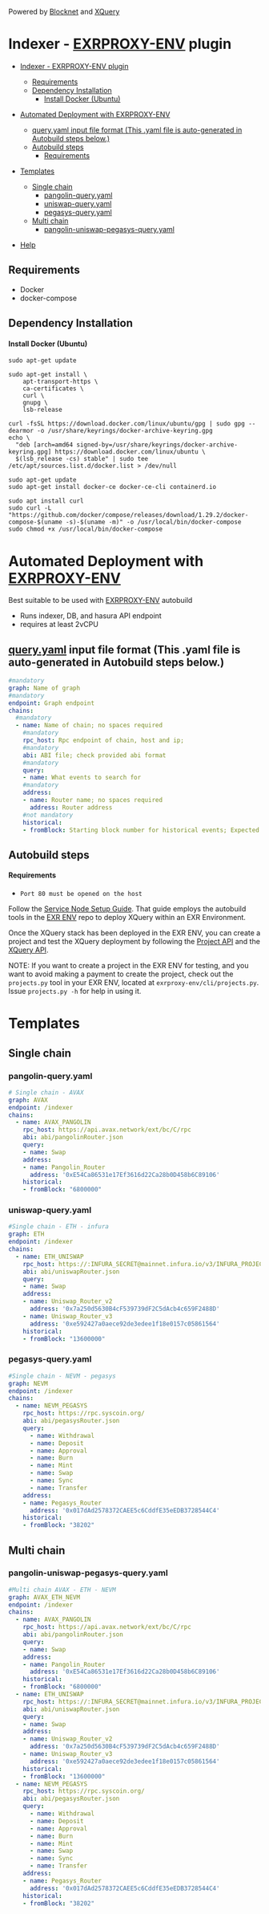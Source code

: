 

Powered by    [Blocknet](https://blocknet.co) and  [XQuery](https://xquery.io/)

# Indexer - [EXRPROXY-ENV](https://github.com/blocknetdx/exrproxy-env) plugin
- [Indexer - EXRPROXY-ENV plugin](#indexer---exrproxy-env-plugin)
  - [Requirements <a name="requirements"></a>](#requirements-)
  - [Dependency Installation <a name="dependency-installation"></a>](#dependency-installation-)
      - [Install Docker (Ubuntu) <a name="install-docker--ubuntu-"></a>](#install-docker-ubuntu-)
- [Automated Deployment with EXRPROXY-ENV <a name="automated-deployment"></a>](#automated-deployment-with-exrproxy-env-)
  - [<ins>query.yaml</ins> input file format (This .yaml file is auto-generated in Autobuild steps below.)<a name="0"></a>](#insqueryyamlins-input-file-format-this-yaml-file-is-auto-generated-in-autobuild-steps-below)
  - [Autobuild steps <a name="1"></a>](#autobuild-steps-)
      - [Requirements](#requirements)
- [Templates <a name="templates"></a>](#templates-)
  - [Single chain <a name="single_chain"></a>](#single-chain-)
    - [pangolin-query.yaml <a name="avax_query"></a>](#pangolin-queryyaml-)
    - [uniswap-query.yaml <a name="eth_query"></a>](#uniswap-queryyaml-)
    - [pegasys-query.yaml <a name="nevm_query"></a>](#pegasys-queryyaml-)
  - [Multi chain <a name="multi_chain"></a>](#multi-chain-)
    - [pangolin-uniswap-pegasys-query.yaml <a name="multi_query"></a>](#pangolin-uniswap-pegasys-queryyaml-)

 - [Help](#help)  

## Requirements <a name="requirements"></a>
- Docker
- docker-compose

## Dependency Installation <a name="dependency-installation"></a>
#### Install Docker (Ubuntu) <a name="install-docker--ubuntu-"></a>
```shell
sudo apt-get update

sudo apt-get install \
    apt-transport-https \
    ca-certificates \
    curl \
    gnupg \
    lsb-release
    
curl -fsSL https://download.docker.com/linux/ubuntu/gpg | sudo gpg --dearmor -o /usr/share/keyrings/docker-archive-keyring.gpg
echo \
  "deb [arch=amd64 signed-by=/usr/share/keyrings/docker-archive-keyring.gpg] https://download.docker.com/linux/ubuntu \
  $(lsb_release -cs) stable" | sudo tee /etc/apt/sources.list.d/docker.list > /dev/null

sudo apt-get update
sudo apt-get install docker-ce docker-ce-cli containerd.io

sudo apt install curl
sudo curl -L "https://github.com/docker/compose/releases/download/1.29.2/docker-compose-$(uname -s)-$(uname -m)" -o /usr/local/bin/docker-compose
sudo chmod +x /usr/local/bin/docker-compose
```


# Automated Deployment with [EXRPROXY-ENV](https://github.com/blocknetdx/exrproxy-env) <a name="automated-deployment"></a>

Best suitable to be used with [EXRPROXY-ENV](https://github.com/blocknetdx/exrproxy-env) autobuild

- Runs indexer, DB, and hasura API endpoint
- requires at least 2vCPU


## <ins>query.yaml</ins> input file format (This .yaml file is auto-generated in Autobuild steps below.)<a name="0"></a>
```yaml
#mandatory
graph: Name of graph
#mandatory
endpoint: Graph endpoint
chains:
  #mandatory
  - name: Name of chain; no spaces required
    #mandatory
    rpc_host: Rpc endpoint of chain, host and ip;
    #mandatory
    abi: ABI file; check provided abi format
    #mandatory
    query:
    - name: What events to search for
    #mandatory
    address:
    - name: Router name; no spaces required
      address: Router address
    #not mandatory
    historical:
    - fromBlock: Starting block number for historical events; Expected number
```
## Autobuild steps <a name="1"></a>
#### Requirements
- `Port 80 must be opened on the host`

Follow the [Service Node Setup Guide](https://docs.blocknet.co/service-nodes/setup/).
That guide employs the autobuild tools in the [EXR ENV](https://github.com/blocknetdx/exrproxy-env) repo
to deploy XQuery within an EXR Environment.

Once the XQuery stack has been deployed in the EXR ENV, you can create a project and test the XQuery
deployment by following the [Project API](https://api.blocknet.co/#projects-api-xquery-hydra) and
the [XQuery API](https://api.blocknet.co/#xquery-api).

NOTE: If you want to create a project in the EXR ENV for testing, and you want to avoid making a payment to create the project,
check out the `projects.py` tool in your EXR ENV, located at `exrproxy-env/cli/projects.py`. Issue `projects.py -h` for help in using it.

# Templates <a name="templates"></a>
## Single chain <a name="single_chain"></a>
### pangolin-query.yaml <a name="avax_query"></a>
```yaml
# Single chain - AVAX
graph: AVAX
endpoint: /indexer
chains:
  - name: AVAX_PANGOLIN
    rpc_host: https://api.avax.network/ext/bc/C/rpc
    abi: abi/pangolinRouter.json
    query:
    - name: Swap
    address:
    - name: Pangolin_Router
      address: '0xE54Ca86531e17Ef3616d22Ca28b0D458b6C89106'
    historical:
    - fromBlock: "6800000"
```

### uniswap-query.yaml <a name="eth_query"></a>
```yaml
#Single chain - ETH - infura
graph: ETH
endpoint: /indexer
chains:
  - name: ETH_UNISWAP
    rpc_host: https://:INFURA_SECRET@mainnet.infura.io/v3/INFURA_PROJECT
    abi: abi/uniswapRouter.json
    query:
    - name: Swap
    address:
    - name: Uniswap_Router_v2
      address: '0x7a250d5630B4cF539739dF2C5dAcb4c659F2488D'
    - name: Uniswap_Router_v3
      address: '0xe592427a0aece92de3edee1f18e0157c05861564'
    historical:
    - fromBlock: "13600000"
```

### pegasys-query.yaml <a name="nevm_query"></a>
```yaml
#Single chain - NEVM - pegasys
graph: NEVM
endpoint: /indexer
chains:
  - name: NEVM_PEGASYS
    rpc_host: https://rpc.syscoin.org/
    abi: abi/pegasysRouter.json
    query:
      - name: Withdrawal
      - name: Deposit
      - name: Approval
      - name: Burn
      - name: Mint
      - name: Swap
      - name: Sync
      - name: Transfer
    address:
    - name: Pegasys_Router
      address: '0x017dAd2578372CAEE5c6CddfE35eEDB3728544C4'
    historical:
    - fromBlock: "38202"
```
  
## Multi chain <a name="multi_chain"></a>
  ### pangolin-uniswap-pegasys-query.yaml <a name="multi_query"></a>
```yaml
#Multi chain AVAX - ETH - NEVM
graph: AVAX_ETH_NEVM
endpoint: /indexer
chains:
  - name: AVAX_PANGOLIN
    rpc_host: https://api.avax.network/ext/bc/C/rpc
    abi: abi/pangolinRouter.json
    query:
    - name: Swap
    address:
    - name: Pangolin_Router
      address: '0xE54Ca86531e17Ef3616d22Ca28b0D458b6C89106'
    historical:
    - fromBlock: "6800000"
  - name: ETH_UNISWAP
    rpc_host: https://:INFURA_SECRET@mainnet.infura.io/v3/INFURA_PROJECT
    abi: abi/uniswapRouter.json
    query:
    - name: Swap
    address:
    - name: Uniswap_Router_v2
      address: '0x7a250d5630B4cF539739dF2C5dAcb4c659F2488D'
    - name: Uniswap_Router_v3
      address: '0xe592427a0aece92de3edee1f18e0157c05861564'
    historical:
    - fromBlock: "13600000"
  - name: NEVM_PEGASYS
    rpc_host: https://rpc.syscoin.org/
    abi: abi/pegasysRouter.json
    query:
      - name: Withdrawal
      - name: Deposit
      - name: Approval
      - name: Burn
      - name: Mint
      - name: Swap
      - name: Sync
      - name: Transfer
    address:
    - name: Pegasys_Router
      address: '0x017dAd2578372CAEE5c6CddfE35eEDB3728544C4'
    historical:
    - fromBlock: "38202"

```
